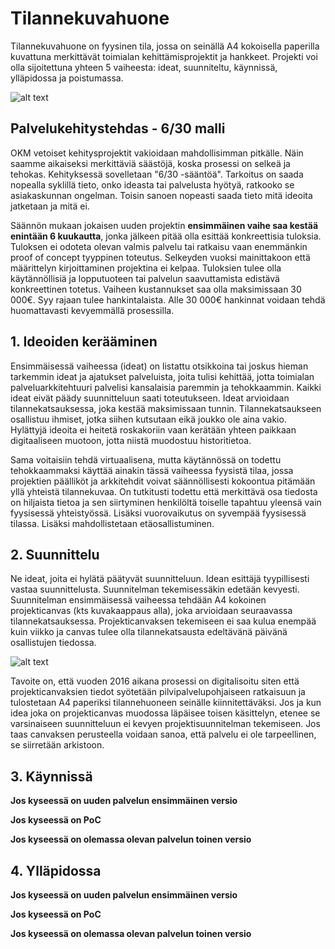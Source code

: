 # Tilannekuvahuone

Tilannekuvahuone on fyysinen tila, jossa on seinällä A4 kokoisella paperilla kuvattuna merkittävät toimialan kehittämisprojektit ja hankkeet. Projekti voi olla sijoitettuna yhteen 5 vaiheesta: ideat, suunniteltu, käynnissä, ylläpidossa ja poistumassa. 

![alt text](https://raw.githubusercontent.com/digiokm/palvelukehitys/master/images/okm-tilannehuone-seina-2.png)


## Palvelukehitystehdas - 6/30 malli
OKM vetoiset kehitysprojektit vakioidaan mahdollisimman pitkälle. Näin saamme aikaiseksi merkittäviä säästöjä, koska prosessi on selkeä ja tehokas. Kehityksessä sovelletaan "6/30 -sääntöä". Tarkoitus on saada nopealla syklillä tieto, onko ideasta tai palvelusta hyötyä, ratkooko se asiakaskunnan ongelman. Toisin sanoen nopeasti saada tieto mitä ideoita jatketaan ja mitä ei. 

Säännön mukaan jokaisen uuden projektin **ensimmäinen vaihe saa kestää enintään 6 kuukautta**, jonka jälkeen pitää olla esittää konkreettisia tuloksia. Tuloksen ei odoteta olevan valmis palvelu tai ratkaisu vaan enemmänkin proof of concept tyyppinen toteutus. Selkeyden vuoksi mainittakoon että määrittelyn kirjoittaminen projektina ei kelpaa. Tuloksien tulee olla käytännöllisiä ja lopputuoteen tai palvelun saavuttamista edistävä konkreettinen totetus. Vaiheen kustannukset saa olla maksimissaan 30 000€. Syy rajaan tulee hankintalaista. Alle 30 000€ hankinnat voidaan tehdä huomattavasti kevyemmällä prosessilla.   


## 1. Ideoiden kerääminen

Ensimmäisessä vaiheessa (ideat) on listattu otsikkoina tai joskus hieman tarkemmin ideat ja ajatukset palveluista, joita tulisi kehittää, jotta toimialan palveluarkkitehtuuri palvelisi kansalaisia paremmin ja tehokkaammin. Kaikki ideat eivät päädy suunnitteluun saati toteutukseen. Ideat arvioidaan tilannekatsauksessa, joka kestää maksimissaan tunnin. Tilannekatsaukseen osallistuu ihmiset, jotka siihen kutsutaan eikä joukko ole aina vakio. Hylättyjä ideoita ei heitetä roskakoriin vaan kerätään yhteen paikkaan digitaaliseen muotoon, jotta niistä muodostuu historitietoa.     

Sama voitaisiin tehdä virtuaalisena, mutta käytännössä on todettu tehokkaammaksi käyttää ainakin tässä vaiheessa fyysistä tilaa, jossa projektien päälliköt ja arkkitehdit voivat säännöllisesti kokoontua pitämään yllä yhteistä tilannekuvaa. On tutkitusti todettu että merkittävä osa tiedosta on hiljaista tietoa ja sen siirtyminen henkilöltä toiselle tapahtuu yleensä vain fyysisessä yhteistyössä. Lisäksi vuorovaikutus on syvempää fyysisessä tilassa. Lisäksi mahdollistetaan etäosallistuminen. 

## 2. Suunnittelu

Ne ideat, joita ei hylätä päätyvät suunnitteluun. Idean esittäjä tyypillisesti vastaa suunnittelusta. Suunnitelman tekemisessäkin edetään kevyesti. Suunnitelman ensimmäisessä vaiheessa tehdään A4 kokoinen projekticanvas (kts kuvakaappaus alla), joka arvioidaan seuraavassa tilannekatsauksessa. Projekticanvaksen tekemiseen ei saa kulua enempää kuin viikko ja canvas tulee olla tilannekatsausta edeltävänä päivänä osallistujen tiedossa. 

![alt text](https://raw.githubusercontent.com/digiokm/palvelukehitys/master/images/projekti-canvas.png)

Tavoite on, että vuoden 2016 aikana prosessi on digitalisoitu siten että projekticanvaksien tiedot syötetään pilvipalvelupohjaiseen ratkaisuun ja tulostetaan A4 paperiksi tilannehuoneen seinälle kiinnitettäväksi. Jos ja kun idea joka on projekticanvas muodossa läpäisee toisen käsittelyn, etenee se varsinaiseen suunnitteluun ei kevyen projektisuunnitelman tekemiseen. Jos taas canvaksen perusteella voidaan sanoa, että palvelu ei ole tarpeellinen, se siirretään arkistoon. 

## 3. Käynnissä

**Jos kyseessä on uuden palvelun ensimmäinen versio**

**Jos kyseessä on PoC**

**Jos kyseessä on olemassa olevan palvelun toinen versio** 

## 4. Ylläpidossa

**Jos kyseessä on uuden palvelun ensimmäinen versio**

**Jos kyseessä on PoC**

**Jos kyseessä on olemassa olevan palvelun toinen versio** 

